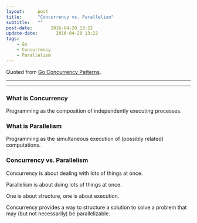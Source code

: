 ```yaml
---
layout:     post
title:      "Concurrency vs. Parallelism"
subtitle:   ""
post-date:       2016-04-20 13:22 
update-date:       2016-04-20 13:22 
tags:
    - Go
    - Concurrency
    - Parallelism
---
```


Quoted from [Go Concurrency Patterns](https://www.youtube.com/watch?v=f6kdp27TYZs).

<!-- excerpt -->
---
---

### What is Concurrency

Programming as the composition of independently executing processes.

### What is Parallelism

Programming as the simultaneous execution of (possibly related) computations.

### Concurrency vs. Parallelism

Concurrency is about dealing with lots of things at once.

Parallelism is about doing lots of things at once.

One is about structure, one is about execution.

Concurrency provides a way to structure a solution to solve a problem that may (but not necessarily) be parallelizable.

